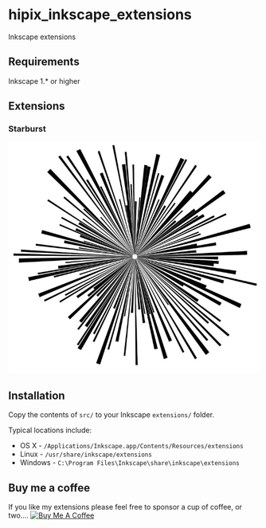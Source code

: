 # hipix_inkscape_extensions
Inkscape extensions
## Requirements
Inkscape 1.* or higher

## Extensions
### Starburst
![](https://github.com/curiousmaster/hipix_inkscape_extensions/blob/main/images/starburst.jpg?raw=true|width=100)

## Installation

Copy the contents of `src/` to your Inkscape `extensions/` folder.

Typical locations include:

* OS X - `/Applications/Inkscape.app/Contents/Resources/extensions`
* Linux - `/usr/share/inkscape/extensions`
* Windows - `C:\Program Files\Inkscape\share\inkscape\extensions`

## Buy me a coffee
If you like my extensions please feel free to sponsor a cup of coffee, or two....
<a href=https://buymeacoffee.com/curiousmaster><img src="https://cdn.buymeacoffee.com/buttons/default-orange.png" alt="Buy Me A Coffee" height="25" target="_blank"></a>               
